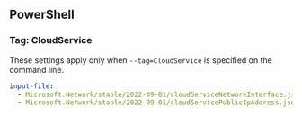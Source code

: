 ## PowerShell

### Tag: CloudService

These settings apply only when `--tag=CloudService` is specified on the command line.

```yaml $(tag) == 'CloudService'
input-file:
  - Microsoft.Network/stable/2022-09-01/cloudServiceNetworkInterface.json
  - Microsoft.Network/stable/2022-09-01/cloudServicePublicIpAddress.json
```